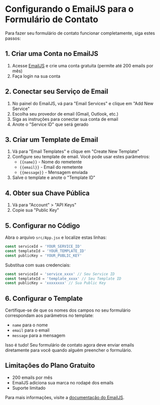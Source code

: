 # Configurando o EmailJS para o Formulário de Contato

Para fazer seu formulário de contato funcionar completamente, siga estes passos:

## 1. Criar uma Conta no EmailJS

1. Acesse [EmailJS](https://www.emailjs.com/) e crie uma conta gratuita (permite até 200 emails por mês)
2. Faça login na sua conta

## 2. Conectar seu Serviço de Email

1. No painel do EmailJS, vá para "Email Services" e clique em "Add New Service"
2. Escolha seu provedor de email (Gmail, Outlook, etc.)
3. Siga as instruções para conectar sua conta de email
4. Anote o "Service ID" que será gerado

## 3. Criar um Template de Email

1. Vá para "Email Templates" e clique em "Create New Template"
2. Configure seu template de email. Você pode usar estes parâmetros:
   - `{{name}}` - Nome do remetente
   - `{{email}}` - Email do remetente
   - `{{message}}` - Mensagem enviada
3. Salve o template e anote o "Template ID"

## 4. Obter sua Chave Pública

1. Vá para "Account" > "API Keys"
2. Copie sua "Public Key"

## 5. Configurar no Código

Abra o arquivo `src/App.jsx` e localize estas linhas:

```javascript
const serviceId = 'YOUR_SERVICE_ID'
const templateId = 'YOUR_TEMPLATE_ID'
const publicKey = 'YOUR_PUBLIC_KEY'
```

Substitua com suas credenciais:

```javascript
const serviceId = 'service_xxxx' // Seu Service ID
const templateId = 'template_xxxx' // Seu Template ID
const publicKey = 'xxxxxxxx' // Sua Public Key
```

## 6. Configurar o Template

Certifique-se de que os nomes dos campos no seu formulário correspondam aos parâmetros no template:

- `name` para o nome
- `email` para o email
- `message` para a mensagem

Isso é tudo! Seu formulário de contato agora deve enviar emails diretamente para você quando alguém preencher o formulário.

## Limitações do Plano Gratuito

- 200 emails por mês
- EmailJS adiciona sua marca no rodapé dos emails
- Suporte limitado

Para mais informações, visite a [documentação do EmailJS](https://www.emailjs.com/docs/). 